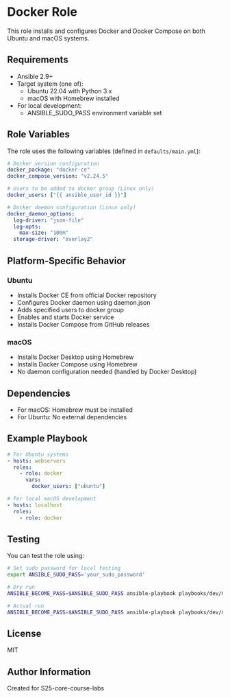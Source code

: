 # Docker Role

This role installs and configures Docker and Docker Compose on both Ubuntu and macOS systems.

## Requirements

- Ansible 2.9+
- Target system (one of):
  - Ubuntu 22.04 with Python 3.x
  - macOS with Homebrew installed
- For local development:
  - ANSIBLE_SUDO_PASS environment variable set

## Role Variables

The role uses the following variables (defined in `defaults/main.yml`):

```yaml
# Docker version configuration
docker_package: "docker-ce"
docker_compose_version: "v2.24.5"

# Users to be added to docker group (Linux only)
docker_users: ["{{ ansible_user_id }}"]

# Docker daemon configuration (Linux only)
docker_daemon_options:
  log-driver: "json-file"
  log-opts:
    max-size: "100m"
  storage-driver: "overlay2"
```

## Platform-Specific Behavior

### Ubuntu
- Installs Docker CE from official Docker repository
- Configures Docker daemon using daemon.json
- Adds specified users to docker group
- Enables and starts Docker service
- Installs Docker Compose from GitHub releases

### macOS
- Installs Docker Desktop using Homebrew
- Installs Docker Compose using Homebrew
- No daemon configuration needed (handled by Docker Desktop)

## Dependencies

- For macOS: Homebrew must be installed
- For Ubuntu: No external dependencies

## Example Playbook

```yaml
# For Ubuntu systems
- hosts: webservers
  roles:
    - role: docker
      vars:
        docker_users: ["ubuntu"]

# For local macOS development
- hosts: localhost
  roles:
    - role: docker
```

## Testing

You can test the role using:
```bash
# Set sudo password for local testing
export ANSIBLE_SUDO_PASS='your_sudo_password'

# Dry run
ANSIBLE_BECOME_PASS=$ANSIBLE_SUDO_PASS ansible-playbook playbooks/dev/main.yaml --check --diff

# Actual run
ANSIBLE_BECOME_PASS=$ANSIBLE_SUDO_PASS ansible-playbook playbooks/dev/main.yaml
```

## License

MIT

## Author Information

Created for S25-core-course-labs 